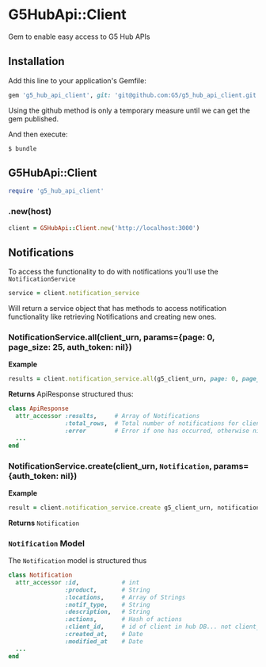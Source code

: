# G5HubApi::Client

Gem to enable easy access to G5 Hub APIs

## Installation

Add this line to your application's Gemfile:

```ruby
gem 'g5_hub_api_client', git: 'git@github.com:G5/g5_hub_api_client.git'
```
Using the github method is only a temporary measure until we can get the gem published.

And then execute:

    $ bundle

## G5HubApi::Client

```ruby
require 'g5_hub_api_client'
```

### .new(host)

```ruby
client = G5HubApi::Client.new('http://localhost:3000')
```

## Notifications

To access the functionality to do with notifications you'll use the `NotificationService`

```ruby
service = client.notification_service
```

Will return a service object that has methods to access notification
functionality like retrieving Notifications and creating new ones.

### NotificationService.all(client_urn, params={page: 0, page_size: 25, auth_token: nil})

**Example**
```ruby
results = client.notification_service.all(g5_client_urn, page: 0, page_size: 12, auth_token: '1234sdf...')
```

**Returns** ApiResponse structured thus:
```ruby
class ApiResponse
  attr_accessor :results,     # Array of Notifications
                :total_rows,  # Total number of notifications for client
                :error        # Error if one has occurred, otherwise nil
  ...
end
```

### NotificationService.create(client_urn, `Notification`, params={auth_token: nil})

**Example**
```ruby
result = client.notification_service.create g5_client_urn, notification
```

**Returns** `Notification`

### `Notification` Model

The `Notification` model is structured thus

```ruby
class Notification
  attr_accessor :id,            # int
                :product,       # String
                :locations,     # Array of Strings
                :notif_type,    # String
                :description,   # String
                :actions,       # Hash of actions
                :client_id,     # id of client in hub DB... not client_urn
                :created_at,    # Date
                :modified_at    # Date
  ...
end
```